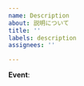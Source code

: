 ```yaml
---
name: Description
about: 説明について
title: ''
labels: description
assignees: ''

---
```


<!--
イベント名を書いてください。当てはまらない場合は空欄でお願いします。
-->
**Event**: 

<!--
内容について出来るだけ詳しく書いてください。
-->
